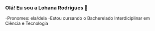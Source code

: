 ### Olá! Eu sou a Lohana Rodrigues 👋

-Pronomes: ela/dela
-Estou cursando o Bacherelado Interdiciplinar em Ciência e Tecnologia
